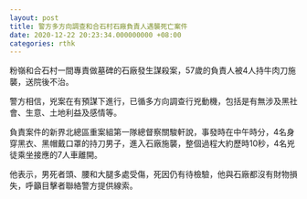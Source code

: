 ```yaml
---
layout: post
title: 警方多方向調查和合石村石廠負責人遇襲死亡案件
date: 2020-12-22 20:23:34.000000000 +08:00
categories: rthk
---
```


粉嶺和合石村一間專責做墓碑的石廠發生謀殺案，57歲的負責人被4人持牛肉刀施襲，送院後不治。

警方相信，兇案在有預謀下進行，已循多方向調查行兇動機，包括是有無涉及黑社會、生意、土地利益及感情等。

負責案件的新界北總區重案組第一隊總督察關駿軒說，事發時在中午時分，4名身穿黑衣、黑帽戴口罩的持刀男子，進入石廠施襲，整個過程大約歷時10秒，4名兇徒乘坐接應的7人車離開。

他表示，男死者頭、腰和大腿多處受傷，死因仍有待檢驗，他與石廠都沒有財物損失，呼籲目擊者聯絡警方提供線索。
